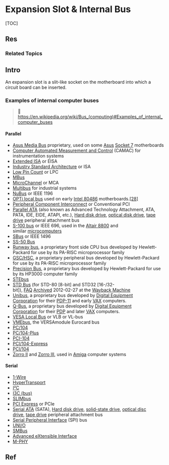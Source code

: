 # Expansion Slot & Internal Bus

[TOC]



## Res
### Related Topics



## Intro
An expansion slot is a slit-like socket on the motherboard into which a circuit board can be inserted.


### Examples of internal computer buses
> 🔗 https://en.wikipedia.org/wiki/Bus_(computing)#Examples_of_internal_computer_buses
#### Parallel
- [Asus Media Bus](https://en.wikipedia.org/wiki/Asus_Media_Bus "Asus Media Bus") proprietary, used on some [Asus](https://en.wikipedia.org/wiki/Asus "Asus") [Socket 7](https://en.wikipedia.org/wiki/Socket_7 "Socket 7") motherboards
- [Computer Automated Measurement and Control](https://en.wikipedia.org/wiki/Computer_Automated_Measurement_and_Control "Computer Automated Measurement and Control") (CAMAC) for instrumentation systems
- [Extended ISA](https://en.wikipedia.org/wiki/Extended_ISA "Extended ISA") or EISA
- [Industry Standard Architecture](https://en.wikipedia.org/wiki/Industry_Standard_Architecture "Industry Standard Architecture") or ISA
- [Low Pin Count](https://en.wikipedia.org/wiki/Low_Pin_Count "Low Pin Count") or LPC
- [MBus](https://en.wikipedia.org/wiki/MBus_\(SPARC\) "MBus (SPARC)")
- [MicroChannel](https://en.wikipedia.org/wiki/MicroChannel "MicroChannel") or MCA
- [Multibus](https://en.wikipedia.org/wiki/Multibus "Multibus") for industrial systems
- [NuBus](https://en.wikipedia.org/wiki/NuBus "NuBus") or IEEE 1196
- [OPTi local bus](https://en.wikipedia.org/w/index.php?title=OPTi_local_bus&action=edit&redlink=1 "OPTi local bus (page does not exist)") used on early [Intel 80486](https://en.wikipedia.org/wiki/Intel_80486 "Intel 80486") motherboards.[[28]](https://en.wikipedia.org/wiki/Bus_\(computing\)#cite_note-28)
- [Peripheral Component Interconnect](https://en.wikipedia.org/wiki/Peripheral_Component_Interconnect "Peripheral Component Interconnect") or Conventional PCI
- [Parallel ATA](https://en.wikipedia.org/wiki/Parallel_ATA "Parallel ATA") (also known as Advanced Technology Attachment, ATA, PATA, IDE, EIDE, ATAPI, etc.), [Hard disk drive](https://en.wikipedia.org/wiki/Hard_disk_drive "Hard disk drive"), [optical disk drive](https://en.wikipedia.org/wiki/Optical_disk_drive "Optical disk drive"), [tape drive](https://en.wikipedia.org/wiki/Tape_drive "Tape drive") peripheral attachment bus
- [S-100 bus](https://en.wikipedia.org/wiki/S-100_bus "S-100 bus") or IEEE 696, used in the [Altair 8800](https://en.wikipedia.org/wiki/Altair_8800 "Altair 8800") and similar [microcomputers](https://en.wikipedia.org/wiki/Microcomputer "Microcomputer")
- [SBus](https://en.wikipedia.org/wiki/SBus "SBus") or IEEE 1496
- [SS-50 Bus](https://en.wikipedia.org/wiki/SS-50_Bus "SS-50 Bus")
- [Runway bus](https://en.wikipedia.org/wiki/Runway_bus "Runway bus"), a proprietary front side CPU bus developed by Hewlett-Packard for use by its PA-RISC microprocessor family
- [GSC/HSC](https://en.wikipedia.org/wiki/GSC_bus "GSC bus"), a proprietary peripheral bus developed by Hewlett-Packard for use by its PA-RISC microprocessor family
- [Precision Bus](https://en.wikipedia.org/wiki/HP_Precision_Bus "HP Precision Bus"), a proprietary bus developed by Hewlett-Packard for use by its HP3000 computer family
- [STEbus](https://en.wikipedia.org/wiki/STEbus "STEbus")
- [STD Bus](https://en.wikipedia.org/wiki/STD_Bus "STD Bus") (for STD-80 [8-bit] and STD32 [16-/32-bit]), [FAQ](http://www.controlled.com/std/faq.html) [Archived](https://web.archive.org/web/20120227030406/http://www.controlled.com/std/faq.html) 2012-02-27 at the [Wayback Machine](https://en.wikipedia.org/wiki/Wayback_Machine "Wayback Machine")
- [Unibus](https://en.wikipedia.org/wiki/Unibus "Unibus"), a proprietary bus developed by [Digital Equipment Corporation](https://en.wikipedia.org/wiki/Digital_Equipment_Corporation "Digital Equipment Corporation") for their [PDP-11](https://en.wikipedia.org/wiki/PDP-11 "PDP-11") and early [VAX](https://en.wikipedia.org/wiki/VAX "VAX") computers.
- [Q-Bus](https://en.wikipedia.org/wiki/Q-Bus "Q-Bus"), a proprietary bus developed by [Digital Equipment Corporation](https://en.wikipedia.org/wiki/Digital_Equipment_Corporation "Digital Equipment Corporation") for their [PDP](https://en.wikipedia.org/wiki/Programmed_Data_Processor "Programmed Data Processor") and later [VAX](https://en.wikipedia.org/wiki/VAX "VAX") computers.
- [VESA Local Bus](https://en.wikipedia.org/wiki/VESA_Local_Bus "VESA Local Bus") or VLB or VL-bus
- [VMEbus](https://en.wikipedia.org/wiki/VMEbus "VMEbus"), the VERSAmodule Eurocard bus
- [PC/104](https://en.wikipedia.org/wiki/PC/104 "PC/104")
- [PC/104-Plus](https://en.wikipedia.org/wiki/PC/104#PC/104-Plus "PC/104")
- [PCI-104](https://en.wikipedia.org/wiki/PCI-104 "PCI-104")
- [PCI/104-Express](https://en.wikipedia.org/wiki/PCI/104-Express "PCI/104-Express")
- [PCI/104](https://en.wikipedia.org/wiki/PC/104#PCI/104 "PC/104")
- [Zorro II](https://en.wikipedia.org/wiki/Zorro_II "Zorro II") and [Zorro III](https://en.wikipedia.org/wiki/Zorro_III "Zorro III"), used in [Amiga](https://en.wikipedia.org/wiki/Amiga "Amiga") computer systems
#### Serial
- [1-Wire](https://en.wikipedia.org/wiki/1-Wire "1-Wire")
- [HyperTransport](https://en.wikipedia.org/wiki/HyperTransport "HyperTransport")
- [I²C](https://en.wikipedia.org/wiki/I%C2%B2C "I²C")
- [I3C (bus)](https://en.wikipedia.org/wiki/I3C_\(bus\) "I3C (bus)")
- [SLIMbus](https://en.wikipedia.org/wiki/SLIMbus "SLIMbus")
- [PCI Express](https://en.wikipedia.org/wiki/PCI_Express "PCI Express") or PCIe
- [Serial ATA](https://en.wikipedia.org/wiki/Serial_ATA "Serial ATA") (SATA), [Hard disk drive](https://en.wikipedia.org/wiki/Hard_disk_drive "Hard disk drive"), [solid-state drive](https://en.wikipedia.org/wiki/Solid-state_drive "Solid-state drive"), [optical disc drive](https://en.wikipedia.org/wiki/Optical_disc_drive "Optical disc drive"), [tape drive](https://en.wikipedia.org/wiki/Tape_drive "Tape drive") peripheral attachment bus
- [Serial Peripheral Interface](https://en.wikipedia.org/wiki/Serial_Peripheral_Interface "Serial Peripheral Interface") (SPI) bus
- [UNI/O](https://en.wikipedia.org/wiki/UNI/O "UNI/O")
- [SMBus](https://en.wikipedia.org/wiki/SMBus "SMBus")
- [Advanced eXtensible Interface](https://en.wikipedia.org/wiki/Advanced_eXtensible_Interface "Advanced eXtensible Interface")
- [M-PHY](https://en.wikipedia.org/wiki/M-PHY "M-PHY")




## Ref

